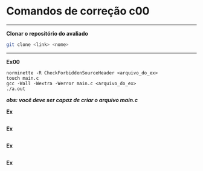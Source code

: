 # Comandos de correção c00
---

**Clonar o repositório do avaliado**

```bash
git clone <link> <nome>
```

---
**Ex00**

```shell
norminette -R CheckForbiddenSourceHeader <arquivo_do_ex>
touch main.c
gcc -Wall -Wextra -Werror main.c <arquivo_do_ex>
./a.out
```

***obs: você deve ser capaz de criar o arquivo main.c***

**Ex**

```
```

**Ex**

```
```

**Ex**

```
```

**Ex**

```
```

